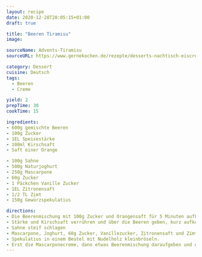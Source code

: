 ```yaml
---
layout: recipe
date: 2020-12-28T20:05:15+01:00
draft: true

title: "Beeren Tiramisu"
image: 

sourceName: Advents-Tiramisu
sourceURL: https://www.gernekochen.de/rezepte/desserts-nachtisch-eiscreme/advents-tiramisu-weihnachtlicher-nachtisch/

category: Dessert
cuisine: Deutsch
tags:
  - Beeren
  - Creme

yield: 2
prepTime: 30
cookTime: 15

ingredients:
- 600g gemischte Beeren
- 100g Zucker
- 1EL Speisestärke
- 100ml Kirschsaft
- Saft einer Orange

- 100g Sahne
- 500g Naturjoghurt
- 250g Mascarpone
- 60g Zucker
- 1 Päckchen Vanille Zucker
- 1EL Zitronensaft
- 1/2 TL Zimt
- 150g Gewürzspekulatius

directions:
- Die Beerenmischung mit 100g Zucker und Orangensaft für 5 Minuten aufkochen
- Stärke und Kirschsaft verrühren und über die Beeren geben, kurz aufkochen lassen, und abkühlen lassen
- Sahne steif schlagen
- Mascarpone, Joghurt, 60g Zucker, Vanillezucker, Zitronensaft und Zimt glatt rühren. Die Sahne unterheben.
- Spekulatius in einem Beutel mit Nudelholz kleinbröseln.
- Erst die Mascarponecreme, dann etwas Beerenmischung daraufgeben und die Spekulatiusbrösel darüberstreuen. Wiederholen bis gewünschte Füllmenge erreicht ist.
---
```

